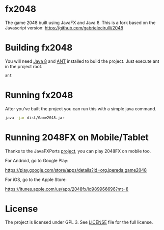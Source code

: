 fx2048
======

The game 2048 built using JavaFX and Java 8. This is a fork based on the
Javascript version: https://github.com/gabrielecirulli/2048

Building fx2048
====================

You will need [Java 8](http://www.oracle.com/technetwork/java/javase/downloads/index.html)
and [ANT](http://ant.apache.org/) installed to build the project. Just
execute ant in the project root.

```bash
ant
```

Running fx2048
===================

After you've built the project you can run this with a simple java command.

```bash
java -jar dist/Game2048.jar
```

Running 2048FX on Mobile/Tablet
=====================

Thanks to the JavaFXPorts [project](https://bitbucket.org/javafxports), you can play 2048FX on mobile too.

For Android, go to Google Play: 

https://play.google.com/store/apps/details?id=org.jpereda.game2048

For iOS, go to the Apple Store:

https://itunes.apple.com/us/app/2048fx/id989966696?mt=8


License
===================

The project is licensed under GPL 3. See [LICENSE](https://raw.githubusercontent.com/brunoborges/fx2048/master/LICENSE)
file for the full license.
